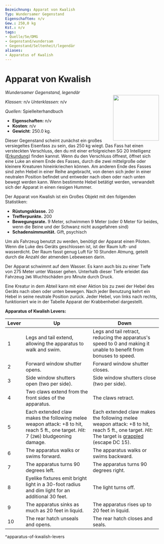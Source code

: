 ```yaml
---
Bezeichnung: Apparat von Kwalish
Typ: Wundersamer Gegenstand
Eigenschaften: n/v
Gew.: 250,0 kg
Kst.: n/v
tags:
- Quelle/5e/DMG
- Gegenstand/wundersam
- Gegenstand/Seltenheit/legendär
aliases:
- Apparatus of Kwalish
---
```

# Apparat von Kwalish
*Wundersamer Gegenstand, legendär*  
<img src="Apparat-von-Kwalish.webp" align="right" width="150">

_Klassen:_ n/v
_Unterklassen:_  n/v

_Quellen:_ Spielleiterhandbuch

- **Eigenschaften:** n/v
- **Kosten**: n/v
- **Gewicht**: 250.0 kg.

Dieser Gegenstand scheint zunächst ein großes versiegeltes Eisenfass zu sein, das 250 kg wiegt. Das Fass hat einen versteckten Verschluss, den du mit einer erfolgreichen SG 20 Intelligenz ([Erkundung](rules/skills.md#Investigation)) finden kannst. Wenn du den Verschluss öffnest, öffnet sich eine Luke an einem Ende des Fasses, durch die zwei mittelgroße oder kleinere Kreaturen hineinkriechen können. Am anderen Ende des Fasses sind zehn Hebel in einer Reihe angebracht, von denen sich jeder in einer neutralen Position befindet und entweder nach oben oder nach unten bewegt werden kann. Wenn bestimmte Hebel betätigt werden, verwandelt sich der Apparat in einen riesigen Hummer.

Der Apparat von Kwalish ist ein Großes Objekt mit den folgenden Statistiken:

- **Rüstungsklasse.** 20  
- **Trefferpunkte.** 200  
- **Bewegungsrate.** 9 Meter, schwimmen 9 Meter (oder 0 Meter für beides, wenn die Beine und der Schwanz nicht ausgefahren sind)
- **Schadensimmunität.** Gift, psychisch

Um als Fahrzeug benutzt zu werden, benötigt der Apparat einen Piloten. Wenn die Luke des Geräts geschlossen ist, ist der Raum luft- und wasserdicht. Der Raum fasst genug Luft für 10 Stunden Atmung, geteilt durch die Anzahl der atmenden Lebewesen darin.

Der Apparat schwimmt auf dem Wasser. Es kann auch bis zu einer Tiefe von 275 Meter unter Wasser gehen. Unterhalb dieser Tiefe erleidet das Fahrzeug `2W6` Wuchtschäden pro Minute durch Druck.

Eine Kreatur in dem Abteil kann mit einer Aktion bis zu zwei der Hebel des Geräts nach oben oder unten bewegen. Nach jeder Benutzung kehrt ein Hebel in seine neutrale Position zurück. Jeder Hebel, von links nach rechts, funktioniert wie in der Tabelle Apparat der Krabbenhebel dargestellt.

**Apparatus of Kwalish Levers:**

| Lever | Up | Down |
|-------|----|------|
| 1 | Legs and tail extend, allowing the apparatus to walk and swim. | Legs and tail retract, reducing the apparatus's speed to 0 and making it unable to benefit from bonuses to speed. |
| 2 | Forward window shutter opens. | Forward window shutter closes. |
| 3 | Side window shutters open (two per side). | Side window shutters close (two per side). |
| 4 | Two claws extend from the front sides of the apparatus. | The claws retract. |
| 5 | Each extended claw makes the following melee weapon attack: +8 to hit, reach 5 ft., one target. *Hit:*  7 (`2W6`) bludgeoning damage. | Each extended claw makes the following melee weapon attack: +8 to hit, reach 5 ft., one target. *Hit:*  The target is [grappled](rules/conditions.md#grappled) (escape DC 15). |
| 6 | The apparatus walks or swims forward. | The apparatus walks or swims backward. |
| 7 | The apparatus turns 90 degrees left. | The apparatus turns 90 degrees right. |
| 8 | Eyelike fixtures emit bright light in a 30-foot radius and dim light for an additional 30 feet. | The light turns off. |
| 9 | The apparatus sinks as much as 20 feet in liquid. | The apparatus rises up to 20 feet in liquid. |
| 10 | The rear hatch unseals and opens. | The rear hatch closes and seals. |
^apparatus-of-kwalish-levers